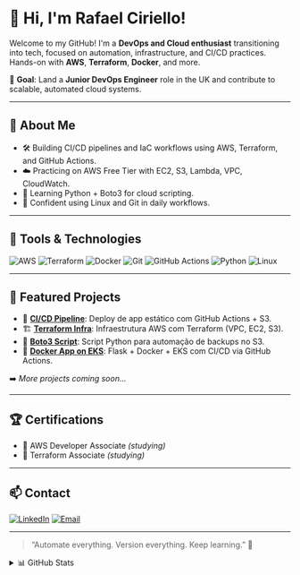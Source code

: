 # 👋 Hi, I'm Rafael Ciriello!

Welcome to my GitHub! I'm a **DevOps and Cloud enthusiast** transitioning into tech, focused on automation, infrastructure, and CI/CD practices. Hands-on with **AWS**, **Terraform**, **Docker**, and more.

📍 **Goal**: Land a **Junior DevOps Engineer** role in the UK and contribute to scalable, automated cloud systems.

---

## 🚀 About Me
- 🛠️ Building CI/CD pipelines and IaC workflows using AWS, Terraform, and GitHub Actions.
- ☁️ Practicing on AWS Free Tier with EC2, S3, Lambda, VPC, CloudWatch.
- 🐍 Learning Python + Boto3 for cloud scripting.
- 🐧 Confident using Linux and Git in daily workflows.

---

## 🧰 Tools & Technologies

![AWS](https://img.shields.io/badge/AWS-232F3E?style=for-the-badge&logo=amazonaws&logoColor=white)
![Terraform](https://img.shields.io/badge/Terraform-623CE4?style=for-the-badge&logo=terraform&logoColor=white)
![Docker](https://img.shields.io/badge/Docker-2496ED?style=for-the-badge&logo=docker&logoColor=white)
![Git](https://img.shields.io/badge/Git-F05032?style=for-the-badge&logo=git&logoColor=white)
![GitHub Actions](https://img.shields.io/badge/GitHub_Actions-2088FF?style=for-the-badge&logo=github-actions&logoColor=white)
![Python](https://img.shields.io/badge/Python-3776AB?style=for-the-badge&logo=python&logoColor=white)
![Linux](https://img.shields.io/badge/Linux-FCC624?style=for-the-badge&logo=linux&logoColor=black)

---

## 📂 Featured Projects

- 🔁 [**CI/CD Pipeline**](https://github.com/rafaelciriello/ci-cd-pipeline): Deploy de app estático com GitHub Actions + S3.
- 🏗️ [**Terraform Infra**](https://github.com/rafaelciriello/terraform-infra): Infraestrutura AWS com Terraform (VPC, EC2, S3).
- 🐍 [**Boto3 Script**](https://github.com/rafaelciriello/boto3-automation): Script Python para automação de backups no S3.
- 🐳 [**Docker App on EKS**](https://github.com/rafaelciriello/docker-eks-app): Flask + Docker + EKS com CI/CD via GitHub Actions.

➡️ *More projects coming soon...*

---

## 🏆 Certifications
- 📖 AWS Developer Associate *(studying)*
- 📖 Terraform Associate *(studying)*

---

## 📫 Contact

[![LinkedIn](https://img.shields.io/badge/LinkedIn-0077B5?style=for-the-badge&logo=linkedin&logoColor=white)](https://www.linkedin.com/in/rafaelciriello)
[![Email](https://img.shields.io/badge/Email-D14836?style=for-the-badge&logo=gmail&logoColor=white)](mailto:rafaelciriello@outlook.com)

---

> “Automate everything. Version everything. Keep learning.” 🚀

<details>
  <summary>📊 GitHub Stats</summary>

  ![Top Langs](https://github-readme-stats.vercel.app/api/top-langs/?username=rafaelciriello&layout=compact&theme=dark)
  ![GitHub Stats](https://github-readme-stats.vercel.app/api?username=rafaelciriello&show_icons=true&theme=dark)

</details>

